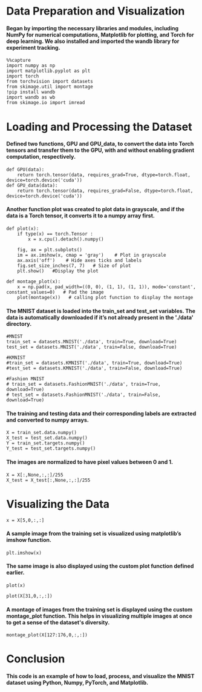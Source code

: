 # Data Preparation and Visualization
#### Began by importing the necessary libraries and modules, including NumPy for numerical computations, Matplotlib for plotting, and Torch for deep learning. We also installed and imported the wandb library for experiment tracking.

```
%%capture
import numpy as np
import matplotlib.pyplot as plt
import torch
from torchvision import datasets
from skimage.util import montage
!pip install wandb
import wandb as wb
from skimage.io import imread
```
# Loading and Processing the Dataset
#### Defined two functions, GPU and GPU_data, to convert the data into Torch tensors and transfer them to the GPU, with and without enabling gradient computation, respectively. 
```
def GPU(data):
    return torch.tensor(data, requires_grad=True, dtype=torch.float, device=torch.device('cuda'))
def GPU_data(data):
    return torch.tensor(data, requires_grad=False, dtype=torch.float, device=torch.device('cuda'))
```
#### Another function plot was created to plot data in grayscale, and if the data is a Torch tensor, it converts it to a numpy array first.
```
def plot(x):
    if type(x) == torch.Tensor :
        x = x.cpu().detach().numpy()

    fig, ax = plt.subplots()
    im = ax.imshow(x, cmap = 'gray')    # Plot in grayscale 
    ax.axis('off')    # Hide axes ticks and labels
    fig.set_size_inches(7, 7)   # Size of plot 
    plt.show()   #Display the plot
```
```
def montage_plot(x):
    x = np.pad(x, pad_width=((0, 0), (1, 1), (1, 1)), mode='constant', constant_values=0)   # Pad the image
    plot(montage(x))   # calling plot function to display the montage
```
#### The MNIST dataset is loaded into the train_set and test_set variables. The data is automatically downloaded if it’s not already present in the './data' directory.
```
#MNIST
train_set = datasets.MNIST('./data', train=True, download=True)
test_set = datasets.MNIST('./data', train=False, download=True)

#KMNIST
#train_set = datasets.KMNIST('./data', train=True, download=True)
#test_set = datasets.KMNIST('./data', train=False, download=True)

#Fashion MNIST
# train_set = datasets.FashionMNIST('./data', train=True, download=True)
# test_set = datasets.FashionMNIST('./data', train=False, download=True)
```
#### The training and testing data and their corresponding labels are extracted and converted to numpy arrays.
```
X = train_set.data.numpy()
X_test = test_set.data.numpy()
Y = train_set.targets.numpy()
Y_test = test_set.targets.numpy()
```
#### The images are normalized to have pixel values between 0 and 1.
```
X = X[:,None,:,:]/255    
X_test = X_test[:,None,:,:]/255 
```
# Visualizing the Data
```
x = X[5,0,:,:]
```
#### A sample image from the training set is visualized using matplotlib’s imshow function.
```
plt.imshow(x)
```
#### The same image is also displayed using the custom plot function defined earlier.
```
plot(x)
```
```
plot(X[31,0,:,:])
```
#### A montage of images from the training set is displayed using the custom montage_plot function. This helps in visualizing multiple images at once to get a sense of the dataset's diversity.
```
montage_plot(X[127:176,0,:,:])
```
# Conclusion
#### This code is an example of how to load, process, and visualize the MNIST dataset using Python, Numpy, PyTorch, and Matplotlib.

















